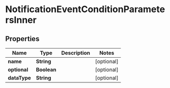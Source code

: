 

# NotificationEventConditionParametersInner


## Properties

| Name | Type | Description | Notes |
|------------ | ------------- | ------------- | -------------|
|**name** | **String** |  |  [optional] |
|**optional** | **Boolean** |  |  [optional] |
|**dataType** | **String** |  |  [optional] |



